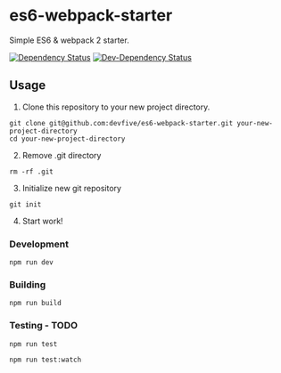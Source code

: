# es6-webpack-starter

Simple ES6 & webpack 2 starter.

[![Dependency Status](https://img.shields.io/david/devfive/es6-webpack-starter.svg)](https://david-dm.org/devfive/es6-webpack-starter)
[![Dev-Dependency Status](https://img.shields.io/david/dev/devfive/es6-webpack-starter.svg)](https://david-dm.org/devfive/es6-webpack-starter#info=devDependencies)

## Usage

1. Clone this repository to your new project directory.

  ```
  git clone git@github.com:devfive/es6-webpack-starter.git your-new-project-directory
  cd your-new-project-directory
  ```

2. Remove .git directory

  ```
  rm -rf .git
  ```

3. Initialize new git repository

  ```
  git init
  ```

4. Start work!

### Development

```
npm run dev
```

### Building

```
npm run build
```

### Testing - TODO

```
npm run test
```

```
npm run test:watch
```
